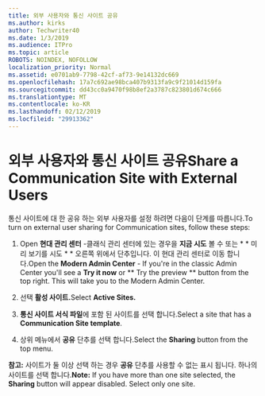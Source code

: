 ```yaml
---
title: 외부 사용자와 통신 사이트 공유
ms.author: kirks
author: Techwriter40
ms.date: 1/3/2019
ms.audience: ITPro
ms.topic: article
ROBOTS: NOINDEX, NOFOLLOW
localization_priority: Normal
ms.assetid: e0701ab9-7798-42cf-af73-9e14132dc669
ms.openlocfilehash: 17a7c692ae98bca407b9313fa9c9f21014d159fa
ms.sourcegitcommit: dd43cc0a9470f98b8ef2a3787c823801d674c666
ms.translationtype: MT
ms.contentlocale: ko-KR
ms.lasthandoff: 02/12/2019
ms.locfileid: "29913362"
---
```

# <a name="share-a-communication-site-with-external-users"></a><span data-ttu-id="856cb-102">외부 사용자와 통신 사이트 공유</span><span class="sxs-lookup"><span data-stu-id="856cb-102">Share a Communication Site with External Users</span></span>

<span data-ttu-id="856cb-103">통신 사이트에 대 한 공유 하는 외부 사용자를 설정 하려면 다음이 단계를 따릅니다.</span><span class="sxs-lookup"><span data-stu-id="856cb-103">To turn on external user sharing for Communication sites, follow these steps:</span></span> 
  
1. <span data-ttu-id="856cb-p101">Open **현대 관리 센터** -클래식 관리 센터에 있는 경우을 **지금 시도** 볼 수 또는 \* \* 미리 보기를 시도 \* \* 오른쪽 위에서 단추입니다. 이 현대 관리 센터로 이동 합니다.</span><span class="sxs-lookup"><span data-stu-id="856cb-p101">Open the **Modern Admin Center** - If you're in the classic Admin Center you'll see a **Try it now** or \*\* Try the preview \*\* button from the top right. This will take you to the Modern Admin Center.</span></span> 
  
2. <span data-ttu-id="856cb-106">선택 **활성 사이트.**</span><span class="sxs-lookup"><span data-stu-id="856cb-106">Select **Active Sites.**</span></span>
  
3. <span data-ttu-id="856cb-107">**통신 사이트 서식 파일**에 포함 된 사이트를 선택 합니다.</span><span class="sxs-lookup"><span data-stu-id="856cb-107">Select a site that has a **Communication Site template**.</span></span> 
  
4. <span data-ttu-id="856cb-108">상위 메뉴에서 **공유** 단추를 선택 합니다.</span><span class="sxs-lookup"><span data-stu-id="856cb-108">Select the **Sharing** button from the top menu.</span></span> 
  
 <span data-ttu-id="856cb-p102">**참고:** 사이트가 둘 이상 선택 하는 경우 **공유** 단추를 사용할 수 없는 표시 됩니다. 하나의 사이트를 선택 합니다.</span><span class="sxs-lookup"><span data-stu-id="856cb-p102">**Note:** If you have more than one site selected, the **Sharing** button will appear disabled. Select only one site.</span></span> 
  

